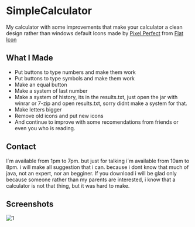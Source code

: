 # SimpleCalculator
My calculator with some improvements that make your calculator a clean design rather than windows default
Icons made by [Pixel Perfect](https://www.flaticon.com/authors/pixel-perfect) from [Flat Icon](https://www.flaticon.com/)
## What I Made
* Put buttons to type numbers and make them work
* Put buttons to type symbols and make them work
* Make an equal button
* Make a system of last number
* Make a system of history, its in the results.txt, just open the jar with winrar or 7-zip and open results.txt, sorry didnt make a system for that.
* Make letters bigger
* Remove old icons and put new icons
* And continue to improve with some recomendations from friends or even you who is reading.
## Contact
I´m available from 1pm to 7pm. but just for talking i´m available from 10am to 8pm.
i will make all suggestion that i can. because i dont know that much of java, not an expert, nor an begginer.
If you download i will be glad only because someone rather than my parents are interested, i know that a calculator is not that thing, but it was hard to make.
## Screenshots
![1](/images/1.png)
